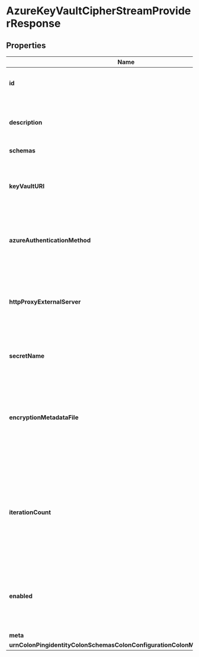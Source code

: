 

# AzureKeyVaultCipherStreamProviderResponse


## Properties

| Name | Type | Description | Notes |
|------------ | ------------- | ------------- | -------------|
|**id** | **String** | Name of the Cipher Stream Provider |  |
|**description** | **String** | A description for this Cipher Stream Provider |  [optional] |
|**schemas** | **List&lt;EnumazureKeyVaultCipherStreamProviderSchemaUrn&gt;** |  |  |
|**keyVaultURI** | **String** | The URI that identifies the Azure Key Vault from which the secret is to be retrieved. |  |
|**azureAuthenticationMethod** | **String** | The mechanism used to authenticate to the Azure service. |  |
|**httpProxyExternalServer** | **String** | A reference to an HTTP proxy server that should be used for requests sent to the Azure service. |  [optional] |
|**secretName** | **String** | The name of the secret to retrieve. |  |
|**encryptionMetadataFile** | **String** | The path to a file that will hold metadata about the encryption performed by this Azure Key Vault Cipher Stream Provider. |  |
|**iterationCount** | **Integer** | The PBKDF2 iteration count that will be used when deriving the encryption key used to protect the encryption settings database. |  [optional] |
|**enabled** | **Boolean** | Indicates whether this Cipher Stream Provider is enabled for use in the Directory Server. |  |
|**meta** | [**MetaMeta**](MetaMeta.md) |  |  [optional] |
|**urnColonPingidentityColonSchemasColonConfigurationColonMessagesColon20** | [**MetaUrnPingidentitySchemasConfigurationMessages20**](MetaUrnPingidentitySchemasConfigurationMessages20.md) |  |  [optional] |



